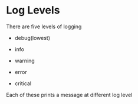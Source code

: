 # Log Levels

There are five levels of logging

- debug(lowest)

- info

- warning

- error

- critical

Each of these prints a message at different log level
